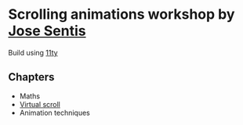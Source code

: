 # Scrolling animations workshop by [Jose Sentis](https://www.josesentis.com/)

Build using [11ty](https://www.11ty.dev/)

## Chapters
- Maths
- [Virtual scroll](https://github.com/ayamflow/virtual-scroll)
- Animation techniques

